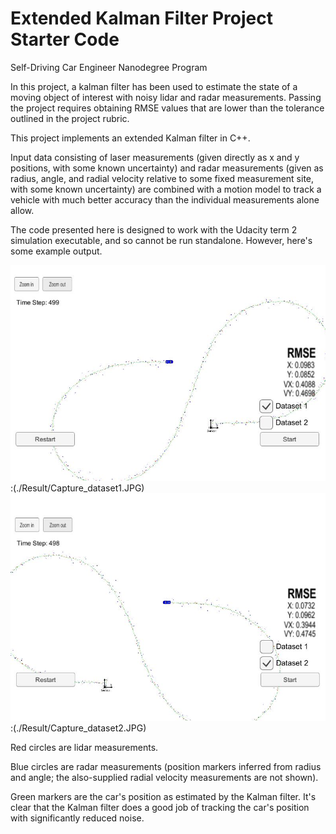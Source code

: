 # Extended Kalman Filter Project Starter Code
Self-Driving Car Engineer Nanodegree Program

In this project, a kalman filter has been used to estimate the state of a moving object of interest with noisy lidar and radar measurements. Passing the project requires obtaining RMSE values that are lower than the tolerance outlined in the project rubric. 


[//]: # (Image References) 
[Result of first dataset]: ./Result/Capture_dataset1.JPG
[Result of second dataset]: ./Result/Capture_dataset2.JPG


This project implements an extended Kalman filter in C++. 

Input data consisting of laser measurements (given directly as
x and y positions, with some known uncertainty) and radar
measurements (given as radius, angle, and radial velocity 
relative to some fixed measurement site, with some known uncertainty)
are combined with a motion model to track a vehicle with much better
accuracy than the individual measurements alone allow.

The code presented here is designed to work with the
Udacity term 2 simulation executable, and so cannot be run standalone.
However, here's some example output.  

[//]: # (Image References) 
![Result of first dataset]:(./Result/Capture_dataset1.JPG)
![Result of second dataset]:(./Result/Capture_dataset2.JPG)

Red circles are lidar measurements.

Blue circles are radar measurements (position markers inferred from radius and angle; 
the also-supplied radial velocity measurements are not shown).

Green markers are the car's position as estimated by the Kalman filter.
It's clear that the Kalman filter does a good job of tracking the car's 
position with significantly reduced noise.


